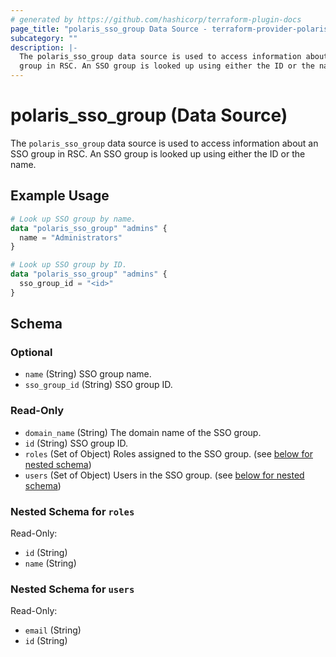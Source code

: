 ```yaml
---
# generated by https://github.com/hashicorp/terraform-plugin-docs
page_title: "polaris_sso_group Data Source - terraform-provider-polaris"
subcategory: ""
description: |-
  The polaris_sso_group data source is used to access information about an SSO
  group in RSC. An SSO group is looked up using either the ID or the name.
---
```


# polaris_sso_group (Data Source)

The `polaris_sso_group` data source is used to access information about an SSO
group in RSC. An SSO group is looked up using either the ID or the name.

## Example Usage

```terraform
# Look up SSO group by name.
data "polaris_sso_group" "admins" {
  name = "Administrators"
}

# Look up SSO group by ID.
data "polaris_sso_group" "admins" {
  sso_group_id = "<id>"
}
```

<!-- schema generated by tfplugindocs -->
## Schema

### Optional

- `name` (String) SSO group name.
- `sso_group_id` (String) SSO group ID.

### Read-Only

- `domain_name` (String) The domain name of the SSO group.
- `id` (String) SSO group ID.
- `roles` (Set of Object) Roles assigned to the SSO group. (see [below for nested schema](#nestedatt--roles))
- `users` (Set of Object) Users in the SSO group. (see [below for nested schema](#nestedatt--users))

<a id="nestedatt--roles"></a>
### Nested Schema for `roles`

Read-Only:

- `id` (String)
- `name` (String)


<a id="nestedatt--users"></a>
### Nested Schema for `users`

Read-Only:

- `email` (String)
- `id` (String)
